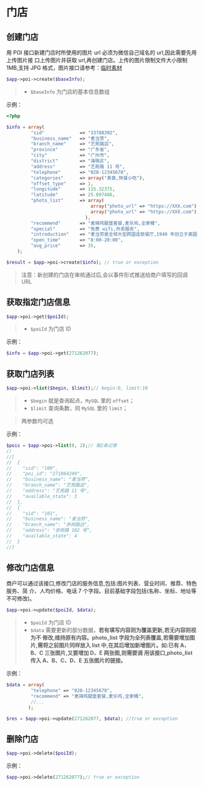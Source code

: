 # 门店

## 创建门店

用 POI 接口新建门店时所使用的图片 url 必须为微信自己域名的 url,因此需要先用上传图片接 口上传图片并获取 url,再创建门店。上传的图片限制文件大小限制 1MB,支持 JPG 格式，图片接口请参考：[临时素材](../basic-services/media.md)

```php
$app->poi->create($baseInfo);
```

> - `$baseInfo` 为门店的基本信息数组

示例：

```php
<?php

$info = array(
         "sid"             => "33788392",
         "business_name"   => "麦当劳",
         "branch_name"     => "艺苑路店",
         "province"        => "广东省",
         "city"            => "广州市",
         "district"        => "海珠区",
         "address"         => "艺苑路 11 号",
         "telephone"       => "020-12345678",
         "categories"      => array("美食,快餐小吃"),
         "offset_type"     => 1,
         "longitude"       => 115.32375,
         "latitude"        => 25.097486,
         "photo_list"      => array(
                               array("photo_url" => "https://XXX.com"),
                               array("photo_url" => "https://XXX.com"),
                             ),
         "recommend"       => "麦辣鸡腿堡套餐,麦乐鸡,全家桶",
         "special"         => "免费 wifi,外卖服务",
         "introduction"    => "麦当劳是全球大型跨国连锁餐厅,1940 年创立于美国,在世界上大约拥有 3  万间分店。主要售卖汉堡包,以及薯条、炸鸡、汽水、冰品、沙拉、水果等 快餐食品",
         "open_time"       => "8:00-20:00",
         "avg_price"       => 35,
    );

$result = $app->poi->create($info); // true or exception
```

> 注意：新创建的门店在审核通过后,会以事件形式推送给商户填写的回调 URL

## 获取指定门店信息

```php
$app->poi->get($poiId);
```

> - `$poiId` 为门店 ID

示例：

```php
$info = $app->poi->get(271262077);
```

## 获取门店列表

```php
$app->poi->list($begin, $limit);// begin:0, limit:10
```

> - `$begin` 就是查询起点，`MySQL` 里的 `offset`；
> - `$limit` 查询条数，同 `MySQL` 里的 `limit`；

> 两参数均可选

示例：

```php
$pois = $app->poi->list(0, 2);// 取2条记录
//
//[
//  {
//    "sid": "100",
//    "poi_id": "271864249",
//    "business_name": "麦当劳",
//    "branch_name": "艺苑路店",
//    "address": "艺苑路 11 号",
//    "available_state": 3
//  },
//  {
//    "sid": "101",
//    "business_name": "麦当劳",
//    "branch_name": "赤岗路店",
//    "address": "赤岗路 102 号",
//    "available_state": 4
//  }
//]
```

## 修改门店信息

商户可以通过该接口,修改门店的服务信息,包括:图片列表、营业时间、推荐、特色服务、简 介、人均价格、电话 7 个字段。目前基础字段包括(名称、坐标、地址等不可修改)。

```php
$app->poi->update($poiId, $data);
```

> - `$poiId` 为门店 ID
> - `$data` 需要更新的部分数据，**若有填写内容则为覆盖更新,若无内容则视为不 修改,维持原有内容。photo_list 字段为全列表覆盖,若需要增加图片,需将之前图片同样放入 list 中,在其后增加新增图片。如:已有 A、B、C 三张图片,又要增加 D、E 两张图,则需要调 用该接口,photo_list 传入 A、B、C、D、E 五张图片的链接。**

示例：

```php
$data = array(
         "telephone" => "020-12345678",
         "recommend" => "麦辣鸡腿堡套餐,麦乐鸡,全家桶",
         //...
        );

$res = $app->poi->update(271262077, $data); //true or exception
```

## 删除门店

```php
$app->poi->delete($poiId);
```

示例：

```php
$app->poi->delete(271262077);// true or exception
```
